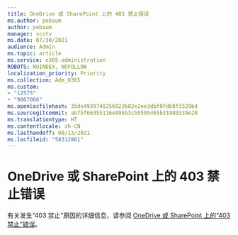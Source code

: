 ```yaml
---
title: OneDrive 或 SharePoint 上的 403 禁止错误
ms.author: pebaum
author: pebaum
manager: scotv
ms.date: 07/30/2021
audience: Admin
ms.topic: article
ms.service: o365-administration
ROBOTS: NOINDEX, NOFOLLOW
localization_priority: Priority
ms.collection: Adm_O365
ms.custom:
- "12575"
- "9007066"
ms.openlocfilehash: 35de4939748256923682e2ee3dbf8fdb8f3329b4
ms.sourcegitcommit: ab75f66355116e995b3cb5505465b31989339e28
ms.translationtype: HT
ms.contentlocale: zh-CN
ms.lasthandoff: 08/13/2021
ms.locfileid: "58312861"
---
```

# <a name="403-forbidden-error-on-onedrive-or-sharepoint"></a>OneDrive 或 SharePoint 上的 403 禁止错误

有关发生“403 禁止”原因的详细信息，请参阅 [OneDrive 或 SharePoint 上的“403 禁止”错误](https://docs.microsoft.com/sharepoint/troubleshoot/sharing-and-permissions/error-403-forbidden)。